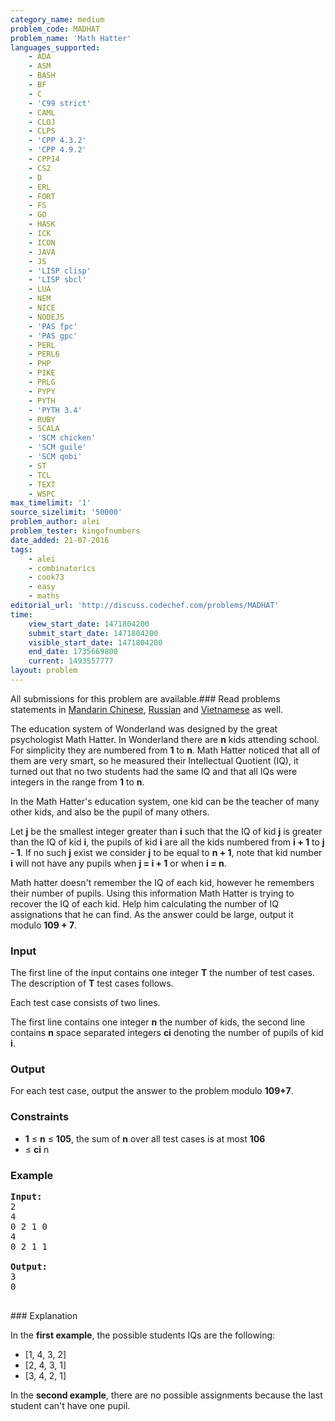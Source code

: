 ```yaml
---
category_name: medium
problem_code: MADHAT
problem_name: 'Math Hatter'
languages_supported:
    - ADA
    - ASM
    - BASH
    - BF
    - C
    - 'C99 strict'
    - CAML
    - CLOJ
    - CLPS
    - 'CPP 4.3.2'
    - 'CPP 4.9.2'
    - CPP14
    - CS2
    - D
    - ERL
    - FORT
    - FS
    - GO
    - HASK
    - ICK
    - ICON
    - JAVA
    - JS
    - 'LISP clisp'
    - 'LISP sbcl'
    - LUA
    - NEM
    - NICE
    - NODEJS
    - 'PAS fpc'
    - 'PAS gpc'
    - PERL
    - PERL6
    - PHP
    - PIKE
    - PRLG
    - PYPY
    - PYTH
    - 'PYTH 3.4'
    - RUBY
    - SCALA
    - 'SCM chicken'
    - 'SCM guile'
    - 'SCM qobi'
    - ST
    - TCL
    - TEXT
    - WSPC
max_timelimit: '1'
source_sizelimit: '50000'
problem_author: alei
problem_tester: kingofnumbers
date_added: 21-07-2016
tags:
    - alei
    - combinatorics
    - cook73
    - easy
    - maths
editorial_url: 'http://discuss.codechef.com/problems/MADHAT'
time:
    view_start_date: 1471804200
    submit_start_date: 1471804200
    visible_start_date: 1471804200
    end_date: 1735669800
    current: 1493557777
layout: problem
---
```

All submissions for this problem are available.###  Read problems statements in [Mandarin Chinese](http://www.codechef.com/download/translated/COOK73/mandarin/MADHAT.pdf), [Russian](http://www.codechef.com/download/translated/COOK73/russian/MADHAT.pdf) and [Vietnamese](http://www.codechef.com/download/translated/COOK73/vietnamese/MADHAT.pdf) as well.

The education system of Wonderland was designed by the great psychologist Math Hatter. In Wonderland there are **n** kids attending school. For simplicity they are numbered from **1** to **n**. Math Hatter noticed that all of them are very smart, so he measured their Intellectual Quotient (IQ), it turned out that no two students had the same IQ and that all IQs were integers in the range from **1** to **n**.

In the Math Hatter's education system, one kid can be the teacher of many other kids, and also be the pupil of many others.

Let **j** be the smallest integer greater than **i** such that the IQ of kid **j** is greater than the IQ of kid **i**, the pupils of kid **i** are all the kids numbered from **i + 1** to **j - 1**. If no such **j** exist we consider **j** to be equal to **n + 1**, note that kid number **i** will not have any pupils when **j = i + 1** or when **i = n**.

Math hatter doesn't remember the IQ of each kid, however he remembers their number of pupils. Using this information Math Hatter is trying to recover the IQ of each kid. Help him calculating the number of IQ assignations that he can find. As the answer could be large, output it modulo **109 + 7**.

### Input

The first line of the input contains one integer **T** the number of test cases. The description of **T** test cases follows.

Each test case consists of two lines.

The first line contains one integer **n** the number of kids, the second line contains **n** space separated integers **ci** denoting the number of pupils of kid **i**.

### Output

For each test case, output the answer to the problem modulo **109+7**.

### Constraints

- **1** ≤ **n** ≤ **105**, the sum of **n** over all test cases is at most **106**
- ≤ **ci** n

### Example

<pre><b>Input:</b><tt>
2
4
0 2 1 0
4
0 2 1 1
</tt>
<b>Output:</b><tt>
3
0</tt>

</pre>### Explanation
In the **first example**, the possible students IQs are the following:

- \[1, 4, 3, 2\]
- \[2, 4, 3, 1\]
- \[3, 4, 2, 1\]

In the **second example**, there are no possible assignments because the last student can't have one pupil.
